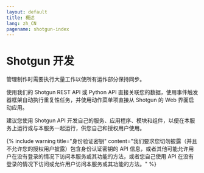```yaml
---
layout: default
title: 概述
lang: zh_CN
pagename: shotgun-index
---
```


# Shotgun 开发

管理制作时需要执行大量工作以使所有运作部分保持同步。

使用我们的 Shotgun REST API 或 Python API 直接关联您的数据，使用事件触发器框架自动执行重复性任务，并使用动作菜单项直接从 Shotgun 的 Web 界面启动应用。

建议您使用 Shotgun API 开发自己的服务、应用程序、模块和组件，以便在本服务上运行或与本服务一起运行，供您自己和授权用户使用。

{% include warning title="身份验证密钥" content="我们要求您切勿披露（并且不允许您的授权用户披露）包含身份认证密钥的 API 信息，或者其他可能允许用户在没有登录的情况下访问本服务或其功能的方法，或者您自己使用 API 在没有登录的情况下访问或允许用户访问本服务或其功能的方法。" %}



